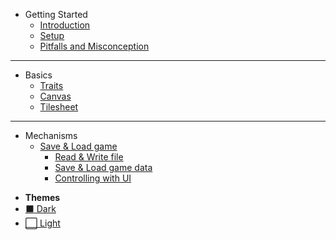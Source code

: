 * Getting Started
    * [Introduction](docs/Getting_Started/Introduction.md "Introduction")
    * [Setup](docs/Getting_Started/Setup.md "Setup")
    * [Pitfalls and Misconception](docs/Getting_Started/Pitfalls_Misconception.md "Pitfalls and Misconception")
    
---

* Basics
  * [Traits](docs/Basics/Trait.md "Traits")
  * [Canvas](docs/Basics/Canvas.md "Canvas")
  * [Tilesheet](docs/Basics/Tilesheet.md "Tilesheet")

---

* Mechanisms
    * [Save & Load game](docs/Save_Load_Mechanism/Save_Load_Mechanism.md "Intro to Save/Load Mechanism")
        * [Read & Write file](docs/Save_Load_Mechanism/Save_Load_1.md "Save & Load - Read & Write file")
        * [Save & Load game data](docs/Save_Load_Mechanism/Save_Load_2.md "Save & Load - Save/Load game data")
        * [Controlling with UI](docs/Save_Load_Mechanism/Save_Load_3.md "Save & Load - Controlling with UI")

- **Themes**
- <a href="#" data-link-title="dark"> :black_large_square: Dark</a>
- <a href="#" data-link-title="light"> :white_large_square: Light</a>